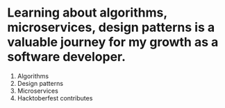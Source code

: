 # Learning about algorithms, microservices, design patterns is a valuable journey for my growth as a software developer.
1. Algorithms
2. Design patterns
3. Microservices
4. Hacktoberfest contributes